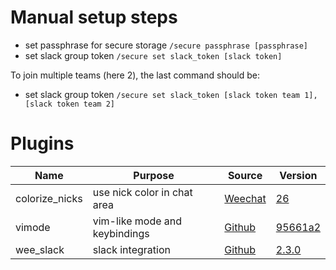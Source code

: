 # Manual setup steps

- set passphrase for secure storage `/secure passphrase [passphrase]`
- set slack group token `/secure set slack_token [slack token]`

To join multiple teams (here 2), the last command should be:
- set slack group token `/secure set slack_token [slack token team 1],[slack token team 2]`

# Plugins

| Name                | Purpose                          | Source                                                             | Version                                                                                                  |
|---------------------|----------------------------------|--------------------------------------------------------------------|----------------------------------------------------------------------------------------------------------|
| colorize_nicks      | use nick color in chat area      | [Weechat](https://weechat.org/files/scripts/colorize_nicks.py)     | [26](https://github.com/weechat/scripts/commit/ffda2e03486d1e90983a35ee3505b84d10fd5244)                 |
| vimode              | vim-like mode and keybindings    | [Github](https://github.com/GermainZ/weechat-vimode)               | [95661a2](https://github.com/GermainZ/weechat-vimode/commit/95661a27f92dc3f3286cf1539ab112a81ad15639)    |
| wee_slack           | slack integration                | [Github](https://github.com/wee-slack/wee-slack)                   | [2.3.0](https://github.com/wee-slack/wee-slack/releases/tag/v2.3.0)                                      |
